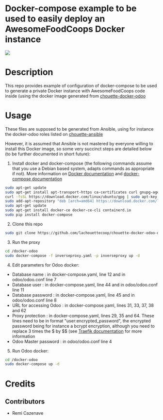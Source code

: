 # Docker-compose example to be used to easily deploy an AwesomeFoodCoops Docker instance

[![](https://img.shields.io/badge/licence-AGPL--3-blue.svg)](http://www.gnu.org/licenses/agpl "License: AGPL-3")

# Description

This repo provides example of configuration of docker-compose to be used to generate a private Docker instance with AwesomeFoodCoops code inside (using the docker image generated from [chouette-docker-odoo](https://github.com/lachouettecoop/chouette-docker-odoo)

# Usage

These files are supposed to be generated from Ansible, using for instance the docker-odoo roles listed on [chouette-ansible](https://github.com/lachouettecoop/chouette-ansible/tree/remi/roles)

However, it is assumed that Ansible is not mastered by everyone willing to install this Docker image, so some very succinct steps are detailed below (to be further documented in short future):

1. Install docker and docker-compose (the following commands assume that you use a Debian based system, adapts commands as appropriate if not). More information on [Docker documentation](https://docs.docker.com/install/linux/docker-ce/ubuntu/) and [docker-compose documentation](https://docs.docker.com/compose/install/)
```bash
sudo apt-get update
sudo apt-get install apt-transport-https ca-certificates curl gnupg-agent software-properties-common python-pip python-setuptools git
curl -fsSL https://download.docker.com/linux/ubuntu/gpg | sudo apt-key add -
sudo add-apt-repository "deb [arch=amd64] https://download.docker.com/linux/ubuntu $(lsb_release -cs) stable"
sudo apt-get update
sudo apt-get install docker-ce docker-ce-cli containerd.io
sudo pip install docker-compose
```

2. Clone this repo
```bash
sudo git clone https://github.com/lachouettecoop/chouette-docker-odoo-default.git /docker-odoo
```

3. Run the proxy
```bash
cd /docker-odoo
sudo docker-compose -f inverseproxy.yaml -p inverseproxy up -d
```

4. Edit parameters for Odoo docker:
  * Database name : in docker-compose.yaml, line 12 and in odoo/odoo.conf line 7
  * Database user : in docker-compose.yaml, line 44 and in odoo/odoo.conf line 11
  * Database password : in docker-compose.yaml, line 45 and in odoo/odoo.conf line 8
  * URL for accessing Odoo : in docker-compose.yaml, lines 31, 33, 37, 38 and 62
  * Proxy protection : in docker-compose.yaml, lines 29, 35 and 64. These lines need to be in format "user:encrypted_password", the encrypted password being for instance a bcrypt encryption, although you need to replace 3 times the $ by $$ (see [Traefik documentation](https://docs.traefik.io/configuration/backends/docker/) for more information
  * Odoo Master password : in odoo/odoo.conf line 4 

5. Run Odoo docker:
```bash
cd /docker-odoo
sudo docker-compose up -d
```

# Credits

## Contributors

* Remi Cazenave <remi-filament>
